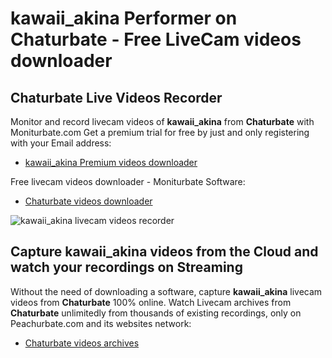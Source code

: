 # kawaii_akina Performer on Chaturbate - Free LiveCam videos downloader

## Chaturbate Live Videos Recorder

Monitor and record livecam videos of **kawaii_akina** from **Chaturbate** with Moniturbate.com
Get a premium trial for free by just and only registering with your Email address:
* [kawaii_akina Premium videos downloader](https://moniturbate.com/request-demo-licence-key.html)

Free livecam videos downloader - Moniturbate Software:
* [Chaturbate videos downloader](https://moniturbate.com/moniturbate-download-software.html)

![kawaii_akina livecam videos recorder](https://peachurnet.com/templates/moniturbate-software.png)


## Capture kawaii_akina videos from the Cloud and watch your recordings on Streaming

Without the need of downloading a software, capture **kawaii_akina** livecam videos from **Chaturbate** 100% online.
Watch Livecam archives from **Chaturbate** unlimitedly from thousands of existing recordings, only on Peachurbate.com and its websites network:
* [Chaturbate videos archives](https://peachurnet.com/)